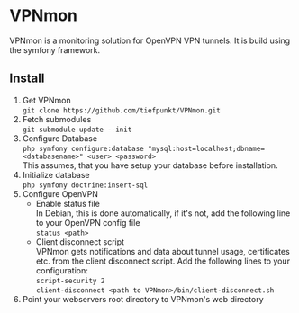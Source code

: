 # VPNmon
VPNmon is a monitoring solution for OpenVPN VPN tunnels. It is build using the symfony framework.

## Install
1.  Get VPNmon  
    `git clone https://github.com/tiefpunkt/VPNmon.git`
2.  Fetch submodules  
    `git submodule update --init`
3.  Configure Database  
    `php symfony configure:database "mysql:host=localhost;dbname=<databasename>" <user> <password>`  
    This assumes, that you have setup your database before installation.
4.  Initialize database  
    `php symfony doctrine:insert-sql`
5.  Configure OpenVPN
    * Enable status file  
      In Debian, this is done automatically, if it's not, add the following line to your OpenVPN config file  
     `status <path>`
    * Client disconnect script  
      VPNmon gets notifications and data about tunnel usage, certificates etc. from the client disconnect script. Add the following lines to your configuration:  
      `script-security 2`  
	  `client-disconnect <path to VPNmon>/bin/client-disconnect.sh  	  `
6.  Point your webservers root directory to VPNmon's web directory